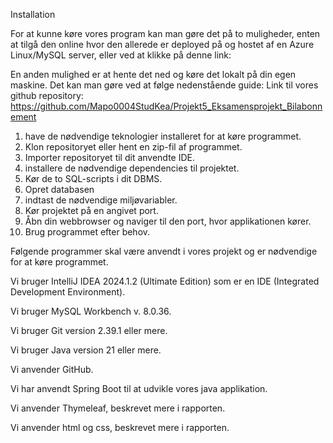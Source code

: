 Installation

For at kunne køre vores program kan man gøre det på to muligheder, enten at tilgå den online hvor den allerede er deployed på og hostet af en Azure Linux/MySQL server, eller ved at klikke på denne link: <Link>

En anden mulighed er at hente det ned og køre det lokalt på din egen maskine. Det kan man gøre ved at følge nedenstående guide:
Link til vores github repository: https://github.com/Mapo0004StudKea/Projekt5_Eksamensprojekt_Bilabonnement

1.	have de nødvendige teknologier installeret for at køre programmet.
2.	Klon repositoryet eller hent en zip-fil af programmet.
3.	Importer repositoryet til dit anvendte IDE.
4.	installere de nødvendige dependencies til projektet.
5.	Kør de to SQL-scripts i dit DBMS.
6.	Opret databasen
7.	indtast de nødvendige miljøvariabler.
8.	Kør projektet på en angivet port.
9.	Åbn din webbrowser og naviger til den port, hvor applikationen kører.
10.	Brug programmet efter behov.

Følgende programmer skal være anvendt i vores projekt og er nødvendige for at køre programmet.

Vi bruger IntelliJ IDEA 2024.1.2 (Ultimate Edition) som er en IDE (Integrated Development Environment).

Vi bruger MySQL Workbench v. 8.0.36.

Vi bruger Git version 2.39.1 eller mere.

Vi bruger Java version 21 eller mere.

Vi anvender GitHub.

Vi har anvendt Spring Boot til at udvikle vores java applikation.

Vi anvender Thymeleaf, beskrevet mere i rapporten.

Vi anvender html og css, beskrevet mere i rapporten.



